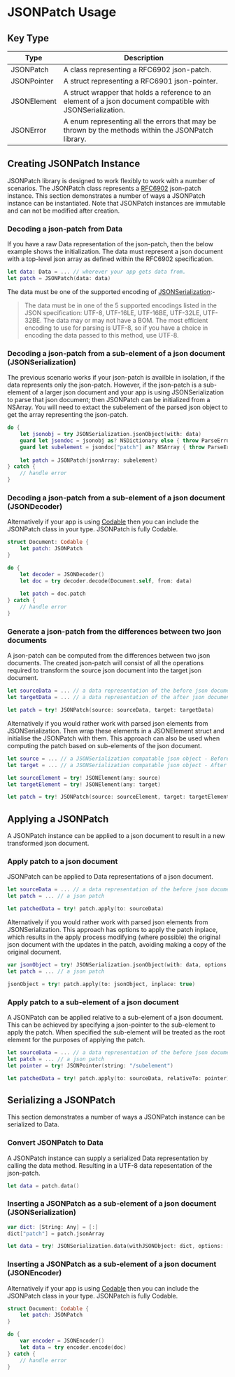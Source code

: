 # JSONPatch Usage

## Key Type

| Type        | Description                                                  |
| ----------- | ------------------------------------------------------------ |
| JSONPatch   | A class representing a RFC6902 json-patch.                   |
| JSONPointer | A struct representing a RFC6901 json-pointer.                |
| JSONElement | A struct wrapper that holds a reference to an element of a json document compatible with JSONSerialization. |
| JSONError   | A enum representing all the errors that may be thrown by the methods within the JSONPatch library. |

## Creating JSONPatch Instance

JSONPatch library is designed to work flexibly to work with a number of scenarios. The JSONPatch class represents a [RFC6902](https://tools.ietf.org/html/rfc6902) json-patch instance. This section demonstrates a number of ways a JSONPatch instance can be instantiated. Note that JSONPatch instances are immutable and can not be modified after creation.

### Decoding a json-patch from Data

If you have a raw Data representation of the json-patch, then the below example shows the initialization. The data must represent a json document with a top-level json array as defined within the RFC6902 specification.

```swift
let data: Data = ... // wherever your app gets data from.
let patch = JSONPatch(data: data)
```

The data must be one of the supported encoding of [JSONSerialization](https://developer.apple.com/documentation/foundation/jsonserialization):- 

> The data must be in one of the 5 supported encodings listed in the JSON specification: UTF-8, UTF-16LE, UTF-16BE, UTF-32LE, UTF-32BE. The data may or may not have a BOM. The most efficient encoding to use for parsing is UTF-8, so if you have a choice in encoding the data passed to this method, use UTF-8.

### Decoding a json-patch from a sub-element of a json document (JSONSerialization)

The previous scenario works if your json-patch is availble in isolation, if the data represents only the json-patch. However, if the json-patch is a sub-element of a larger json document and your app is using JSONSerialization to parse that json document; then JSONPatch can be initialized from a NSArray. You will need to extact the subelement of the parsed json object to get the array representing the json-patch.

```swift
do {
    let jsonobj = try JSONSerialization.jsonObject(with: data)
    guard let jsondoc = jsonobj as? NSDictionary else { throw ParseError }
    guard let subelement = jsondoc["patch"] as? NSArray { throw ParseError }
    
    let patch = JSONPatch(jsonArray: subelement)
} catch {
    // handle error
}
```

### Decoding a json-patch from a sub-element of a json document (JSONDecoder)

Alternatively if your app is using [Codable](https://developer.apple.com/documentation/swift/codable) then you can include the JSONPatch class in your type. JSONPatch is fully Codable.

```swift
struct Document: Codable {
    let patch: JSONPatch
}

do {
    let decoder = JSONDecoder()
    let doc = try decoder.decode(Document.self, from: data)
    
    let patch = doc.patch
} catch {
    // handle error
}
```

### Generate a json-patch from the differences between two json documents

A json-patch can be computed from the differences between two json documents. The created json-patch will consist of all the operations required to transform the source json document into the target json document.

```swift
let sourceData = ... // a data representation of the before json document
let targetData = ... // a data representation of the after json document

let patch = try! JSONPatch(source: sourceData, target: targetData)
```

Alternatively if you would rather work with parsed json elements from JSONSerialization. Then wrap these elements in a JSONElement struct and initialise the JSONPatch with them. This approach can also be used when computing the patch based on sub-elements of the json document.

```swift
let source = ... // a JSONSerialization compatable json object - Before
let target = ... // a JSONSerialization compatable json object - After

let sourceElement = try! JSONElement(any: source)
let targetElement = try! JSONElement(any: target)

let patch = try! JSONPatch(source: sourceElement, target: targetElement)
```

## Applying a JSONPatch

A JSONPatch instance can be applied to a json document to result in a new transformed json document.

### Apply patch to a json document

JSONPatch can be applied to Data representations of a json document.

```swift
let sourceData = ... // a data representation of the before json document
let patch = ... // a json patch

let patchedData = try! patch.apply(to: sourceData)
```

Alternatively if you would rather work with parsed json elements from JSONSerialization. This approach has options to apply the patch inplace, which results in the apply process modifying (where possible) the original json document with the updates in the patch, avoiding making a copy of the original document.

```swift
var jsonObject = try! JSONSerialization.jsonObject(with: data, options: [])
let patch = ... // a json patch

jsonObject = try! patch.apply(to: jsonObject, inplace: true)
```

### Apply patch to a sub-element of a json document

A JSONPatch can be applied relative to a sub-element of a json document. This can be achieved by specifying a json-pointer to the sub-element to apply the patch. When specified the sub-element will be treated as the root element for the purposes of applying the patch.

```swift
let sourceData = ... // a data representation of the before json document
let patch = ... // a json patch
let pointer = try! JSONPointer(string: "/subelement")

let patchedData = try! patch.apply(to: sourceData, relativeTo: pointer)
```

## Serializing a JSONPatch

This section demonstrates a number of ways a JSONPatch instance can be serialized to Data.

### Convert JSONPatch to Data

A JSONPatch instance can supply a serialized Data representation by calling the data method. Resulting in a UTF-8 data repesentation of the json-patch.

```swift
let data = patch.data()
```

### Inserting a JSONPatch as a sub-element of a json document (JSONSerialization)

```swift
var dict: [String: Any] = [:]
dict["patch"] = patch.jsonArray

let data = try! JSONSerialization.data(withJSONObject: dict, options: [])
```

### Inserting a JSONPatch as a sub-element of a json document (JSONEncoder)

Alternatively if your app is using [Codable](https://developer.apple.com/documentation/swift/codable) then you can include the JSONPatch class in your type. JSONPatch is fully Codable.

```swift
struct Document: Codable {
    let patch: JSONPatch
}

do {
    var encoder = JSONEncoder()
    let data = try encoder.encode(doc)
} catch {
    // handle error
}
```

